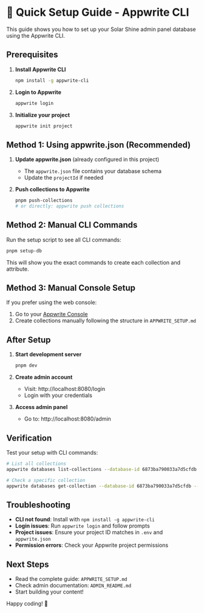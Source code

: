 # 🚀 Quick Setup Guide - Appwrite CLI

This guide shows you how to set up your Solar Shine admin panel database using the Appwrite CLI.

## Prerequisites

1. **Install Appwrite CLI**
   ```bash
   npm install -g appwrite-cli
   ```

2. **Login to Appwrite**
   ```bash
   appwrite login
   ```

3. **Initialize your project**
   ```bash
   appwrite init project
   ```

## Method 1: Using appwrite.json (Recommended)

1. **Update appwrite.json** (already configured in this project)
   - The `appwrite.json` file contains your database schema
   - Update the `projectId` if needed

2. **Push collections to Appwrite**
   ```bash
   pnpm push-collections
   # or directly: appwrite push collections
   ```

## Method 2: Manual CLI Commands

Run the setup script to see all CLI commands:
```bash
pnpm setup-db
```

This will show you the exact commands to create each collection and attribute.

## Method 3: Manual Console Setup

If you prefer using the web console:
1. Go to your [Appwrite Console](https://cloud.appwrite.io/)
2. Create collections manually following the structure in `APPWRITE_SETUP.md`

## After Setup

1. **Start development server**
   ```bash
   pnpm dev
   ```

2. **Create admin account**
   - Visit: http://localhost:8080/login
   - Login with your credentials

3. **Access admin panel**
   - Go to: http://localhost:8080/admin

## Verification

Test your setup with CLI commands:
```bash
# List all collections
appwrite databases list-collections --database-id 6873ba790033a7d5cfdb

# Check a specific collection
appwrite databases get-collection --database-id 6873ba790033a7d5cfdb --collection-id hero_section
```

## Troubleshooting

- **CLI not found**: Install with `npm install -g appwrite-cli`
- **Login issues**: Run `appwrite login` and follow prompts
- **Project issues**: Ensure your project ID matches in `.env` and `appwrite.json`
- **Permission errors**: Check your Appwrite project permissions

## Next Steps

- Read the complete guide: `APPWRITE_SETUP.md`
- Check admin documentation: `ADMIN_README.md`
- Start building your content!

Happy coding! 🎉
